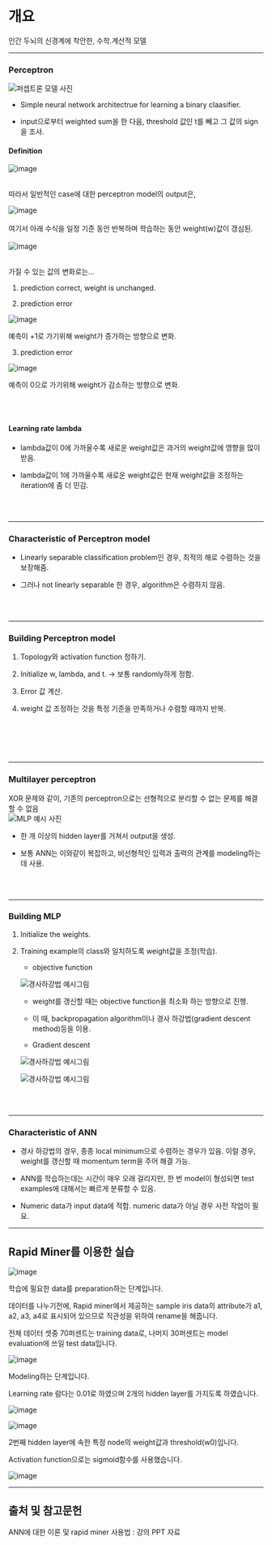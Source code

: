 # 개요

인간 두뇌의 신경계에 착안한, 수학.계산적 모델

<hr>

### Perceptron

![퍼셉트론 모델 사진](./image/perceptron.jpg)

* Simple neural network architectrue for learning a binary claasifier.

* input으로부터 weighted sum을 한 다음, threshold 값인 t를 빼고 그 값의 sign을 조사.

#### Definition


![image](./image/def1.png)

<br>
따라서 일반적인 case에 대한 perceptron model의 output은, 

![image](./image/def2.png)
<br>
<br>
여기서 아래 수식을 일정 기준 동안 반복하며 학습하는 동안 weight(w)값이 갱심된.
<br>
<br>
![image](./image/def3.png)
<br>
<br>

가질 수 있는 값의 변화로는...
1. prediction correct, weight is unchanged.

2. prediction error 

![image](./image/cor1.png)

예측이 +1로 가기위해 weight가 증가하는 방향으로 변화.

3. prediction error 

![image](./image/cor2.png)

예측이 0으로 가기위해 weight가 감소하는 방향으로 변화.

<br>
<br>

#### Learning rate lambda

* lambda값이 0에 가까울수록 새로운 weight값은 과거의 weight값에 영향을 많이 받음.

* lambda값이 1에 가까울수록 새로운 weight값은 현재 weight값을 조정하는 iteration에 좀 더 민감.
<br>
<br>
<hr>

### Characteristic of Perceptron model

* Linearly separable classification problem인 경우, 최적의 해로 수렴하는 것을 보장해줌.

* 그러나 not linearly separable 한 경우, algorithm은 수렴하지 않음.
<br>
<br>
<hr>

### Building Perceptron model

1. Topology와 activation function 정하기.

2. Initialize w, lambda, and t. -> 보통 randomly하게 정함.

3. Error 값 계산.

4. weight 값 조정하는 것을 특정 기준을 만족하거나 수렴할 때까지 반복.
<br>
<br>

<br>
<br>
<hr>

### Multilayer perceptron

XOR 문제와 같이, 기존의 perceptron으로는 선형적으로 분리할 수 없는 문제를 해결할 수 없음
<br>
![MLP 예시 사진](./image/MLP.jpg)
<br>
* 한 개 이상의 hidden layer를 거쳐서 output을 생성.

* 보통 ANN는 이와같이 복잡하고, 비선형적인 입력과 출력의 관계를 modeling하는데 사용.
<br>
<br>
<hr>

### Building MLP

1. Initialize the weights.

2. Training example의 class와 일치하도록 weight값을 조정(학습).

   * objective function
	
	![경사하강법 예시그림](./image/eq1.png)
	
   * weight를 갱신할 때는 objective function을 최소화 하는 방향으로 진행. 
  
   * 이 때, backpropagation algorithm이나 경사 하강법(gradient descent method)등을 이용.
   
   * Gradient descent
   
	![경사하강법 예시그림](./image/eq2.png)
   
   ![경사하강법 예시그림](./image/gradient_descent.jpg)
  
<br>
<br>
<hr>

### Characteristic of ANN

* 경사 하강법의 경우, 종종 local minimum으로 수렴하는 경우가 있음. 이럴 경우, weight를 갱신할 때 momentum term을 주어 해결 가능.

* ANN를 학습하는데는 시간이 매우 오래 걸리지만, 한 번 model이 형성되면 test examples에 대해서는 빠르게 분류할 수 있음.

* Numeric data가 input data에 적합. numeric data가 아닐 경우 사전 작업이 필요. 

***

## Rapid Miner를 이용한 실습

![image](./image/1.JPG)

학습에 필요한 data를 preparation하는 단계입니다. 

데이터를 나누기전에, Rapid miner에서 제공하는 sample iris data의 attribute가 a1, a2, a3, a4로 표시되어 있으므로 직관성을 위하여 rename을 해줍니다.

전체 데이터 셋중 70퍼센트는 training data로, 나머지 30퍼센트는 model evaluation에 쓰일 test data입니다.

![image](./image/2.JPG)

Modeling하는 단계입니다.

Learning rate 람다는 0.01로 하였으며 2개의 hidden layer를 가지도록 하였습니다. 

![image](./image/3.JPG)

![image](./image/4.JPG)

2번째 hidden layer에 속한 특정 node의 weight값과 threshold(w0)입니다.

Activation function으로는 sigmoid함수를 사용했습니다.

![image](./image/5.JPG)



***
  
## 출처 및 참고문헌

ANN에 대한 이론 및 rapid miner 사용법 : 강의 PPT 자료




